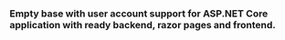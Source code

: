 ### Empty base with user account support for ASP.NET Core application with ready backend, razor pages and frontend.
